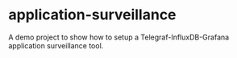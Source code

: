 # application-surveillance
A demo project to show how to setup a Telegraf-InfluxDB-Grafana application surveillance tool.
